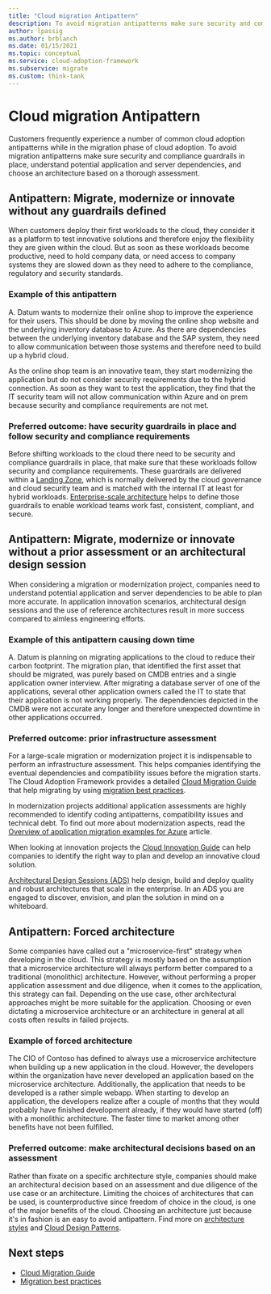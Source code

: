 ```yaml
---
title: "Cloud migration Antipattern"
description: To avoid migration antipatterns make sure security and compliance guardrails in place, understand potential application and server dependencies, and choose an architecture based on a thorough assessment. 
author: lpassig
ms.author: brblanch
ms.date: 01/15/2021
ms.topic: conceptual
ms.service: cloud-adoption-framework
ms.subservice: migrate
ms.custom: think-tank
---
```


# Cloud migration Antipattern

Customers frequently experience a number of common cloud adoption antipatterns while in the migration phase of cloud adoption. To avoid migration antipatterns make sure security and compliance guardrails in place, understand potential application and server dependencies, and choose an architecture based on a thorough assessment.

## Antipattern: Migrate, modernize or innovate without any guardrails defined

When customers deploy their first workloads to the cloud, they consider it as a platform to test innovative solutions and therefore enjoy the flexibility they are given within the cloud. But as soon as these workloads become productive, need to hold company data, or need access to company systems they are slowed down as they need to adhere to the compliance, regulatory and security standards.

### Example of this antipattern

A. Datum wants to modernize their online shop to improve the experience for their users. This should be done by moving the online shop website and the underlying inventory database to Azure. As there are dependencies between the underlying inventory database and the SAP system, they need to allow communication between those systems and therefore need to build up a hybrid cloud.

As the online shop team is an innovative team, they start modernizing the application but do not consider security requirements due to the hybrid connection. As soon as they want to test the application, they find that the IT security team will not allow communication within Azure and on prem because security and compliance requirements are not met.

### Preferred outcome: have security guardrails in place and follow security and compliance requirements

Before shifting workloads to the cloud there need to be security and compliance guardrails in place, that make sure that these workloads follow security and compliance requirements. These guardrails are delivered within a [Landing Zone](https://docs.microsoft.com/azure/cloud-adoption-framework/ready/landing-zone/), which is normally delivered by the cloud governance and cloud security team and is matched with the internal IT at least for hybrid workloads. [Enterprise-scale architecture](https://docs.microsoft.com/azure/cloud-adoption-framework/ready/enterprise-scale/architecture) helps to define those guardrails to enable workload teams work fast, consistent, compliant, and secure.

## Antipattern: Migrate, modernize or innovate without a prior assessment or an architectural design session

When considering a migration or modernization project, companies need to understand potential application and server dependencies to be able to plan more accurate. In application innovation scenarios, architectural design sessions and the use of reference architectures result in more success compared to aimless engineering efforts.

### Example of this antipattern causing down time

A. Datum is planning on migrating applications to the cloud to reduce their carbon footprint. The migration plan, that identified the first asset that should be migrated, was purely based on CMDB entries and a single application owner interview. After migrating a database server of one of the applications, several other application owners called the IT to state that their application is not working properly. The dependencies depicted in the CMDB were not accurate any longer and therefore unexpected downtime in other applications occurred.

### Preferred outcome: prior infrastructure assessment

For a large-scale migration or modernization project it is indispensable to perform an infrastructure assessment. This helps companies identifying the eventual dependencies and compatibility issues before the migration starts. The Cloud Adoption Framework provides a detailed [Cloud Migration Guide](https://docs.microsoft.com/azure/cloud-adoption-framework/migrate/azure-migration-guide/) that help migrating by using [migration best practices](https://docs.microsoft.com/azure/cloud-adoption-framework/migrate/azure-best-practices/).

In modernization projects additional application assessments are highly recommended to identify coding antipatterns, compatibility issues and technical debt. To find out more about modernization aspects, read the [Overview of application migration examples for Azure](https://docs.microsoft.com/azure/cloud-adoption-framework/migrate/azure-best-practices/contoso-migration-overview) article.

When looking at innovation projects the [Cloud Innovation Guide](https://docs.microsoft.com/azure/cloud-adoption-framework/innovate/innovation-guide/) can help companies to identify the right way to plan and develop an innovative cloud solution.

[Architectural Design Sessions (ADS)](https://docs.microsoft.com/azure/architecture/serverless-quest/ads) help design, build and deploy quality and robust architectures that scale in the enterprise. In an ADS you are engaged to discover, envision, and plan the solution in mind on a whiteboard.

## Antipattern: Forced architecture

Some companies have called out a "microservice-first" strategy when developing in the cloud. This strategy is mostly based on the assumption that a microservice architecture will always perform better compared to a traditional (monolithic) architecture. However, without performing a proper application assessment and due diligence, when it comes to the application, this strategy can fail. Depending on the use case, other architectural approaches might be more suitable for the application. Choosing or even dictating a microservice architecture or an architecture in general at all costs often results in failed projects.

### Example of forced architecture

The CIO of Contoso has defined to always use a microservice architecture when building up a new application in the cloud. However, the developers within the organization have never developed an application based on the microservice architecture. Additionally, the application that needs to be developed is a rather simple webapp. When starting to develop an application, the developers realize after a couple of months that they would probably have finished development already, if they would have started (off) with a monolithic architecture. The faster time to market among other benefits have not been fulfilled.

### Preferred outcome: make architectural decisions based on an assessment

Rather than fixate on a specific architecture style, companies should make an architectural decision based on an assessment and due diligence of the use case or an architecture. Limiting the choices of architectures that can be used, is counterproductive since freedom of choice in the cloud, is one of the major benefits of the cloud. Choosing an architecture just because it's in fashion is an easy to avoid antipattern. Find more on [architecture styles](https://docs.microsoft.com/azure/architecture/guide) and [Cloud Design Patterns](/azure/architecture/patterns).

## Next steps

- [Cloud Migration Guide](https://docs.microsoft.com/azure/cloud-adoption-framework/migrate/azure-migration-guide/)
- [Migration best practices](https://docs.microsoft.com/azure/cloud-adoption-framework/migrate/azure-best-practices/)
